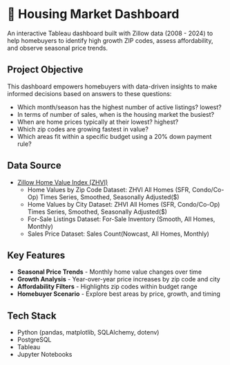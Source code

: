 # 🏡 Housing Market Dashboard

An interactive Tableau dashboard built with Zillow data (2008 - 2024) to help homebuyers to identify high growth ZIP codes, assess affordability, and observe seasonal price trends.

## Project Objective

This dashboard empowers homebuyers with data-driven insights to make informed decisions based on answers to these questions: 
- Which month/season has the highest number of active listings? lowest?
- In terms of number of sales, when is the housing market the busiest? 
- When are home prices typically at their lowest? highest?
- Which zip codes are growing fastest in value?
- Which areas fit within a specific budget using a 20% down payment rule?

## Data Source

- [Zillow Home Value Index (ZHVI)](https://www.zillow.com/research/data/)
    - Home Values by Zip Code Dataset: ZHVI All Homes (SFR, Condo/Co-Op) Times Series, Smoothed, Seasonally Adjusted($)
    - Home Values by City Dataset: ZHVI All Homes (SFR, Condo/Co-Op) Times Series, Smoothed, Seasonally Adjusted($)
    - For-Sale Listings Dataset: For-Sale Inventory (Smooth, All Homes, Monthly)
    - Sales Price Dataset: Sales Count(Nowcast, All Homes, Monthly)

## Key Features

- **Seasonal Price Trends** - Monthly home value changes over time
- **Growth Analysis** - Year-over-year price increases by zip code and city
- **Affordability Filters** - Highlights zip codes within budget range
- **Homebuyer Scenario** - Explore best areas by price, growth, and timing 

## Tech Stack

- Python (pandas, matplotlib, SQLAlchemy, dotenv)
- PostgreSQL
- Tableau
- Jupyter Notebooks

